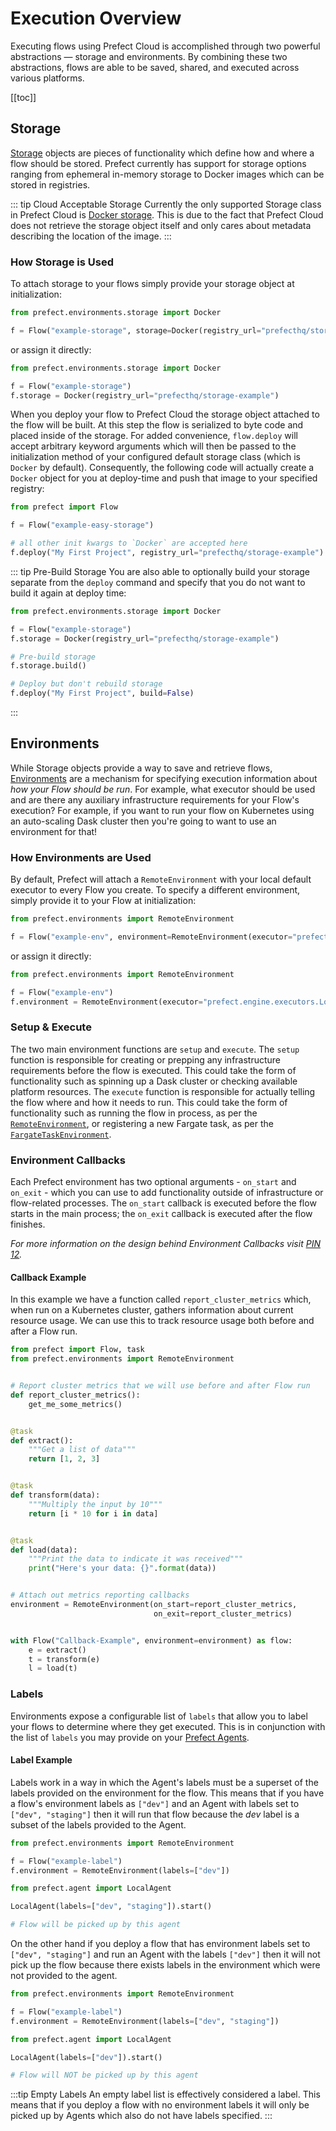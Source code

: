 # Execution Overview

Executing flows using Prefect Cloud is accomplished through two powerful abstractions — storage and environments. By combining these two abstractions, flows are able to be saved, shared, and executed across various platforms.

[[toc]]

## Storage

[Storage](https://docs.prefect.io/api/unreleased/environments/storage.html) objects are pieces of functionality which define how and where a flow should be stored. Prefect currently has support for storage options ranging from ephemeral in-memory storage to Docker images which can be stored in registries.

::: tip Cloud Acceptable Storage
Currently the only supported Storage class in Prefect Cloud is [Docker storage](https://docs.prefect.io/api/unreleased/environments/storage.html#docker). This is due to the fact that Prefect Cloud does not retrieve the storage object itself and only cares about metadata describing the location of the image.
:::

### How Storage is Used

To attach storage to your flows simply provide your storage object at initialization:

```python
from prefect.environments.storage import Docker

f = Flow("example-storage", storage=Docker(registry_url="prefecthq/storage-example"))
```

or assign it directly:

```python
from prefect.environments.storage import Docker

f = Flow("example-storage")
f.storage = Docker(registry_url="prefecthq/storage-example")
```

When you deploy your flow to Prefect Cloud the storage object attached to the flow will be built. At this step the flow is serialized to byte code and placed inside of the storage. For added convenience, `flow.deploy` will accept arbitrary keyword arguments which will then be passed to the initialization method of your configured default storage class (which is `Docker` by default). Consequently, the following code will actually create a `Docker` object for you at deploy-time and push that image to your specified registry:

```python
from prefect import Flow

f = Flow("example-easy-storage")

# all other init kwargs to `Docker` are accepted here
f.deploy("My First Project", registry_url="prefecthq/storage-example")
```

::: tip Pre-Build Storage
You are also able to optionally build your storage separate from the `deploy` command and specify that you do not want to build it again at deploy time:

```python
from prefect.environments.storage import Docker

f = Flow("example-storage")
f.storage = Docker(registry_url="prefecthq/storage-example")

# Pre-build storage
f.storage.build()

# Deploy but don't rebuild storage
f.deploy("My First Project", build=False)
```

:::

## Environments

While Storage objects provide a way to save and retrieve flows, [Environments](https://docs.prefect.io/api/unreleased/environments/execution.html) are a mechanism for specifying execution information about _how your Flow should be run_. For example, what executor should be used and are there any auxiliary infrastructure requirements for your Flow's execution? For example, if you want to run your flow on Kubernetes using an auto-scaling Dask cluster then you're going to want to use an environment for that!

### How Environments are Used

By default, Prefect will attach a `RemoteEnvironment` with your local default executor to every Flow you create. To specify a different environment, simply provide it to your Flow at initialization:

```python
from prefect.environments import RemoteEnvironment

f = Flow("example-env", environment=RemoteEnvironment(executor="prefect.engine.executors.LocalExecutor"))
```

or assign it directly:

```python
from prefect.environments import RemoteEnvironment

f = Flow("example-env")
f.environment = RemoteEnvironment(executor="prefect.engine.executors.LocalExecutor")
```

### Setup & Execute

The two main environment functions are `setup` and `execute`. The `setup` function is responsible for creating or prepping any infrastructure requirements before the flow is executed. This could take the form of functionality such as spinning up a Dask cluster or checking available platform resources. The `execute` function is responsible for actually telling the flow where and how it needs to run. This could take the form of functionality such as running the flow in process, as per the [`RemoteEnvironment`](https://docs.prefect.io/api/unreleased/environments/execution.html##remoteenvironment), or registering a new Fargate task, as per the [`FargateTaskEnvironment`](https://docs.prefect.io/api/unreleased/environments/execution.html#fargatetaskenvironment).

### Environment Callbacks

Each Prefect environment has two optional arguments - `on_start` and `on_exit` - which you can use to add functionality outside of infrastructure or flow-related processes. The `on_start` callback is executed before the flow starts in the main process; the `on_exit` callback is executed after the flow finishes.

*For more information on the design behind Environment Callbacks visit [PIN 12](/core/PINs/PIN-12-Environment-Callbacks.html).*

#### Callback Example

In this example we have a function called `report_cluster_metrics` which, when run on a Kubernetes cluster, gathers information about current resource usage. We can use this to track resource usage both before and after a Flow run.

```python
from prefect import Flow, task
from prefect.environments import RemoteEnvironment


# Report cluster metrics that we will use before and after Flow run
def report_cluster_metrics():
    get_me_some_metrics()


@task
def extract():
    """Get a list of data"""
    return [1, 2, 3]


@task
def transform(data):
    """Multiply the input by 10"""
    return [i * 10 for i in data]


@task
def load(data):
    """Print the data to indicate it was received"""
    print("Here's your data: {}".format(data))


# Attach out metrics reporting callbacks
environment = RemoteEnvironment(on_start=report_cluster_metrics,
                                on_exit=report_cluster_metrics)


with Flow("Callback-Example", environment=environment) as flow:
    e = extract()
    t = transform(e)
    l = load(t)
```

### Labels

Environments expose a configurable list of `labels` that allow you to label your flows to determine where they get executed. This is in conjunction with the list of `labels` you may provide on your [Prefect Agents](../agent/overview.html).

#### Label Example

Labels work in a way in which the Agent's labels must be a superset of the labels provided on the environment for the flow. This means that if you have a flow's environment labels as `["dev"]` and an Agent with labels set to `["dev", "staging"]` then it will run that flow because the _dev_ label is a subset of the labels provided to the Agent.

```python
from prefect.environments import RemoteEnvironment

f = Flow("example-label")
f.environment = RemoteEnvironment(labels=["dev"])
```

```python
from prefect.agent import LocalAgent

LocalAgent(labels=["dev", "staging"]).start()

# Flow will be picked up by this agent
```

On the other hand if you deploy a flow that has environment labels set to `["dev", "staging"]` and run an Agent with the labels `["dev"]` then it will not pick up the flow because there exists labels in the environment which were not provided to the agent.

```python
from prefect.environments import RemoteEnvironment

f = Flow("example-label")
f.environment = RemoteEnvironment(labels=["dev", "staging"])
```

```python
from prefect.agent import LocalAgent

LocalAgent(labels=["dev"]).start()

# Flow will NOT be picked up by this agent
```

:::tip Empty Labels
An empty label list is effectively considered a label. This means that if you deploy a flow with no environment labels it will only be picked up by Agents which also do not have labels specified.
:::
